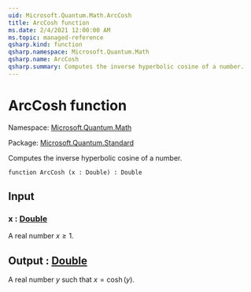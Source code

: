 ```yaml
---
uid: Microsoft.Quantum.Math.ArcCosh
title: ArcCosh function
ms.date: 2/4/2021 12:00:00 AM
ms.topic: managed-reference
qsharp.kind: function
qsharp.namespace: Microsoft.Quantum.Math
qsharp.name: ArcCosh
qsharp.summary: Computes the inverse hyperbolic cosine of a number.
---
```


# ArcCosh function

Namespace: [Microsoft.Quantum.Math](xref:Microsoft.Quantum.Math)

Package: [Microsoft.Quantum.Standard](https://nuget.org/packages/Microsoft.Quantum.Standard)


Computes the inverse hyperbolic cosine of a number.

```qsharp
function ArcCosh (x : Double) : Double
```


## Input

### x : [Double](xref:microsoft.quantum.lang-ref.double)

A real number $x\geq 1$.



## Output : [Double](xref:microsoft.quantum.lang-ref.double)

A real number $y$ such that $x = \cosh(y)$.